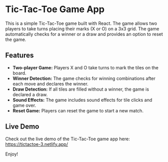 # Tic-Tac-Toe Game App

This is a simple Tic-Tac-Toe game built with React. The game allows two players to take turns placing their marks (X or O) on a 3x3 grid. The game automatically checks for a winner or a draw and provides an option to reset the game.

## Features

- **Two-player Game:** Players X and O take turns to mark the tiles on the board.
- **Winner Detection:** The game checks for winning combinations after each move and declares the winner.
- **Draw Detection:** If all tiles are filled without a winner, the game is declared a draw.
- **Sound Effects:** The game includes sound effects for tile clicks and game over.
- **Reset Game:** Players can reset the game to start a new match.

## Live Demo

Check out the live demo of the Tic-Tac-Toe game app here: https://tictactoe-3.netlify.app/

Enjoy!
